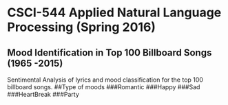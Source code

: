 # CSCI-544 Applied Natural Language Processing (Spring 2016)

## Mood Identification in Top 100 Billboard Songs (1965 -2015)

Sentimental Analysis of lyrics and mood classification for the top 100 billboard songs.
##Type of moods
###Romantic
###Happy
###Sad
###HeartBreak
###Party
